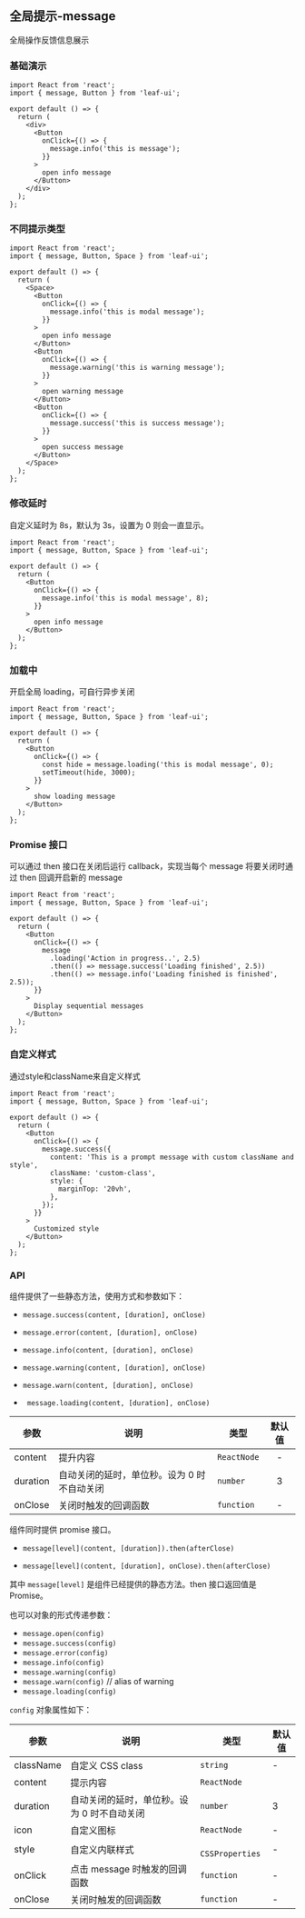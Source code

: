 ## 全局提示-message

全局操作反馈信息展示

### 基础演示

```tsx
import React from 'react';
import { message, Button } from 'leaf-ui';

export default () => {
  return (
    <div>
      <Button
        onClick={() => {
          message.info('this is message');
        }}
      >
        open info message
      </Button>
    </div>
  );
};
```

### 不同提示类型

```tsx
import React from 'react';
import { message, Button, Space } from 'leaf-ui';

export default () => {
  return (
    <Space>
      <Button
        onClick={() => {
          message.info('this is modal message');
        }}
      >
        open info message
      </Button>
      <Button
        onClick={() => {
          message.warning('this is warning message');
        }}
      >
        open warning message
      </Button>
      <Button
        onClick={() => {
          message.success('this is success message');
        }}
      >
        open success message
      </Button>
    </Space>
  );
};
```

### 修改延时

自定义延时为 8s，默认为 3s，设置为 0 则会一直显示。

```tsx
import React from 'react';
import { message, Button, Space } from 'leaf-ui';

export default () => {
  return (
    <Button
      onClick={() => {
        message.info('this is modal message', 8);
      }}
    >
      open info message
    </Button>
  );
};
```

### 加载中

开启全局 loading，可自行异步关闭

```tsx
import React from 'react';
import { message, Button, Space } from 'leaf-ui';

export default () => {
  return (
    <Button
      onClick={() => {
        const hide = message.loading('this is modal message', 0);
        setTimeout(hide, 3000);
      }}
    >
      show loading message
    </Button>
  );
};
```

### Promise 接口

可以通过 then 接口在关闭后运行 callback，实现当每个 message 将要关闭时通过 then 回调开启新的 message

```tsx
import React from 'react';
import { message, Button, Space } from 'leaf-ui';

export default () => {
  return (
    <Button
      onClick={() => {
        message
          .loading('Action in progress..', 2.5)
          .then(() => message.success('Loading finished', 2.5))
          .then(() => message.info('Loading finished is finished', 2.5));
      }}
    >
      Display sequential messages
    </Button>
  );
};
```
### 自定义样式
通过style和className来自定义样式
```tsx
import React from 'react';
import { message, Button, Space } from 'leaf-ui';

export default () => {
  return (
    <Button
      onClick={() => {
        message.success({
          content: 'This is a prompt message with custom className and style',
          className: 'custom-class',
          style: {
            marginTop: '20vh',
          },
        });
      }}
    >
      Customized style
    </Button>
  );
};
```
### API
组件提供了一些静态方法，使用方式和参数如下：
* `message.success(content, [duration], onClose)`

* `message.error(content, [duration], onClose)`

* `message.info(content, [duration], onClose)`

* `message.warning(content, [duration], onClose)`

* `message.warn(content, [duration], onClose)`

* ` message.loading(content, [duration], onClose)`

| 参数      | 说明   | 类型          | 默认值 |
|---------|------|-------------|:---:|
| content | 提升内容 | `ReactNode` |  -  |
| duration    | 	自动关闭的延时，单位秒。设为 0 时不自动关闭     | `number`    |  3  |
| onClose     |   	关闭时触发的回调函数   |      `function`       |  -  |

组件同时提供 promise 接口。

* `message[level](content, [duration]).then(afterClose)`

* `message[level](content, [duration], onClose).then(afterClose)`

其中 `message[level]` 是组件已经提供的静态方法。then 接口返回值是 Promise。

也可以对象的形式传递参数：

* `message.open(config)`
* `message.success(config)`
* `message.error(config)`
* `message.info(config)`
* `message.warning(config)`
* `message.warn(config)` // alias of warning
* `message.loading(config)`

`config` 对象属性如下：

| 参数  | 说明  | 类型        | 默认值 |
|-----|-----|-----------|-----|
|  className  |  自定义 CSS class   | `string`    | -   |
|  content  | 提示内容    | `ReactNode` |     |
|  duration  |  	自动关闭的延时，单位秒。设为 0 时不自动关闭   | `number`          | 3   |
|   icon  |  	自定义图标   |  `ReactNode`         | -   |
|  style   |   自定义内联样式  |     `	CSSProperties`      | -   |
|  onClick  |  点击 message 时触发的回调函数   |  	`function`         | -   |
|  onClose  |  关闭时触发的回调函数                      |    `function`                | -   |
